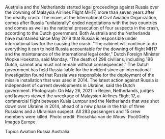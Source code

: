 Australia and the Netherlands started legal proceedings against Russia over the downing of Malaysia Airlines Flight MH17, more than seven years after the deadly crash.
The move, at the International Civil Aviation Organization, comes after Russia “unilaterally” ended negotiations with the two countries and comes as well as the national prosecution of four suspects in the crash, according to the Dutch government. Both Australia and the Netherlands have maintained since May 2018 that Russia is responsible under international law for the causing the crash.
“The cabinet will continue to do everything it can to hold Russia accountable for the downing of flight MH17 and the maintenance of the international legal order,” Dutch Foreign Minister Wopke Hoekstra, said Monday. “The death of 298 civilians, including 196 Dutch, cannot and must not remain without consequences.”
The Dutch government has held Russia liable for the incident since an international investigation found that Russia was responsible for the deployment of the missile installation that was used in 2014.
The latest action against Russia is independent of current developments in Ukraine, said the Dutch government.
Photograph: On May 26, 2021 in Reijen, Netherlands, judges and lawyers viewed the wreckage of Malaysian Airlines Flight 17, a commercial flight between Kuala Lumpur and the Netherlands that was shot down over Ukraine in 2014, ahead of a new phase in the trial of three Russians and a Ukrainian suspect. All 283 passengers and 15 crew members were killed. Photo credit: Piroschka van de Wouw: Pool/Getty Images Europe.

Topics
Aviation
Russia
Australia
